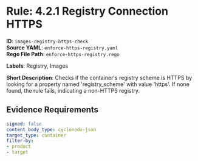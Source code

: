 # Rule: 4.2.1 Registry Connection HTTPS

**ID**: `images-registry-https-check`  
**Source YAML**: `enforce-https-registry.yaml`  
**Rego File Path**: `enforce-https-registry.rego`  

**Labels**: Registry, Images

**Short Description**: Checks if the container's registry scheme is HTTPS by looking for a
property named 'registry_scheme' with value 'https'. If none found,
the rule fails, indicating a non-HTTPS registry.


## Evidence Requirements

```yaml
signed: false
content_body_type: cyclonedx-json
target_type: container
filter-by:
- product
- target
```
